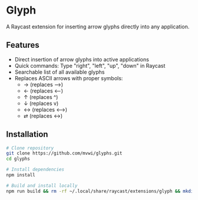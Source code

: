 # Glyph

A Raycast extension for inserting arrow glyphs directly into any application.

## Features

- Direct insertion of arrow glyphs into active applications
- Quick commands: Type "right", "left", "up", "down" in Raycast
- Searchable list of all available glyphs
- Replaces ASCII arrows with proper symbols:
  - → (replaces -->)
  - ← (replaces <--)
  - ↑ (replaces ^)
  - ↓ (replaces v)
  - ↔ (replaces <-->)
  - ⇄ (replaces <->)

## Installation

```bash
# Clone repository
git clone https://github.com/mvwi/glyphs.git
cd glyphs

# Install dependencies
npm install

# Build and install locally
npm run build && rm -rf ~/.local/share/raycast/extensions/glyph && mkdir -p ~/.local/share/raycast/extensions/glyph && cp -r . ~/.local/share/raycast/extensions/glyph
```
